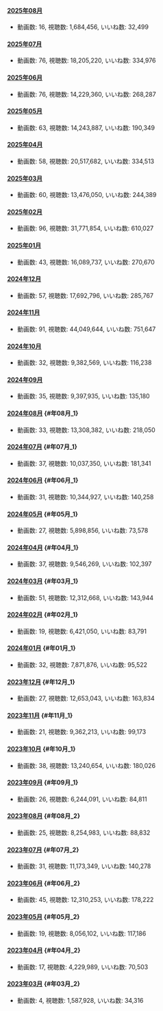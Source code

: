 #### [2025年08月](videos/202508 "wikilink")

-   動画数: 16, 視聴数: 1,684,456, いいね数: 32,499

#### [2025年07月](videos/202507 "wikilink")

-   動画数: 76, 視聴数: 18,205,220, いいね数: 334,976

#### [2025年06月](videos/202506 "wikilink")

-   動画数: 76, 視聴数: 14,229,360, いいね数: 268,287

#### [2025年05月](videos/202505 "wikilink")

-   動画数: 63, 視聴数: 14,243,887, いいね数: 190,349

#### [2025年04月](videos/202504 "wikilink")

-   動画数: 58, 視聴数: 20,517,682, いいね数: 334,513

#### [2025年03月](videos/202503 "wikilink")

-   動画数: 60, 視聴数: 13,476,050, いいね数: 244,389

#### [2025年02月](videos/202502 "wikilink")

-   動画数: 96, 視聴数: 31,771,854, いいね数: 610,027

#### [2025年01月](videos/202501 "wikilink")

-   動画数: 43, 視聴数: 16,089,737, いいね数: 270,670

#### [2024年12月](videos/202412 "wikilink")

-   動画数: 57, 視聴数: 17,692,796, いいね数: 285,767

#### [2024年11月](videos/202411 "wikilink")

-   動画数: 91, 視聴数: 44,049,644, いいね数: 751,647

#### [2024年10月](videos/202410 "wikilink")

-   動画数: 32, 視聴数: 9,382,569, いいね数: 116,238

#### [2024年09月](videos/202409 "wikilink")

-   動画数: 35, 視聴数: 9,397,935, いいね数: 135,180

#### [2024年08月](videos/202408 "wikilink") {#年08月_1}

-   動画数: 33, 視聴数: 13,308,382, いいね数: 218,050

#### [2024年07月](videos/202407 "wikilink") {#年07月_1}

-   動画数: 37, 視聴数: 10,037,350, いいね数: 181,341

#### [2024年06月](videos/202406 "wikilink") {#年06月_1}

-   動画数: 31, 視聴数: 10,344,927, いいね数: 140,258

#### [2024年05月](videos/202405 "wikilink") {#年05月_1}

-   動画数: 27, 視聴数: 5,898,856, いいね数: 73,578

#### [2024年04月](videos/202404 "wikilink") {#年04月_1}

-   動画数: 37, 視聴数: 9,546,269, いいね数: 102,397

#### [2024年03月](videos/202403 "wikilink") {#年03月_1}

-   動画数: 51, 視聴数: 12,312,668, いいね数: 143,944

#### [2024年02月](videos/202402 "wikilink") {#年02月_1}

-   動画数: 19, 視聴数: 6,421,050, いいね数: 83,791

#### [2024年01月](videos/202401 "wikilink") {#年01月_1}

-   動画数: 32, 視聴数: 7,871,876, いいね数: 95,522

#### [2023年12月](videos/202312 "wikilink") {#年12月_1}

-   動画数: 27, 視聴数: 12,653,043, いいね数: 163,834

#### [2023年11月](videos/202311 "wikilink") {#年11月_1}

-   動画数: 21, 視聴数: 9,362,213, いいね数: 99,173

#### [2023年10月](videos/202310 "wikilink") {#年10月_1}

-   動画数: 38, 視聴数: 13,240,654, いいね数: 180,026

#### [2023年09月](videos/202309 "wikilink") {#年09月_1}

-   動画数: 26, 視聴数: 6,244,091, いいね数: 84,811

#### [2023年08月](videos/202308 "wikilink") {#年08月_2}

-   動画数: 25, 視聴数: 8,254,983, いいね数: 88,832

#### [2023年07月](videos/202307 "wikilink") {#年07月_2}

-   動画数: 31, 視聴数: 11,173,349, いいね数: 140,278

#### [2023年06月](videos/202306 "wikilink") {#年06月_2}

-   動画数: 45, 視聴数: 12,310,253, いいね数: 178,222

#### [2023年05月](videos/202305 "wikilink") {#年05月_2}

-   動画数: 19, 視聴数: 8,056,102, いいね数: 117,186

#### [2023年04月](videos/202304 "wikilink") {#年04月_2}

-   動画数: 17, 視聴数: 4,229,989, いいね数: 70,503

#### [2023年03月](videos/202303 "wikilink") {#年03月_2}

-   動画数: 4, 視聴数: 1,587,928, いいね数: 34,316
